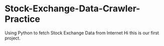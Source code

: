 # Stock-Exchange-Data-Crawler-Practice
Using Python to fetch Stock Exchange Data from Internet
Hi this is our first project.
